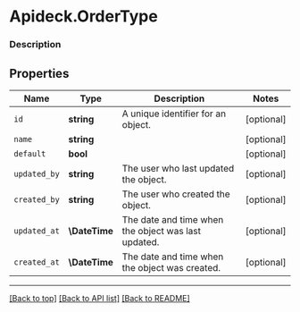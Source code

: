 # Apideck.OrderType

### Description

## Properties
Name | Type | Description | Notes
------------ | ------------- | ------------- | -------------
`id` | **string** | A unique identifier for an object. | [optional] 
`name` | **string** |  | [optional] 
`default` | **bool** |  | [optional] 
`updated_by` | **string** | The user who last updated the object. | [optional] 
`created_by` | **string** | The user who created the object. | [optional] 
`updated_at` | **\DateTime** | The date and time when the object was last updated. | [optional] 
`created_at` | **\DateTime** | The date and time when the object was created. | [optional] 





---

[[Back to top]](#) [[Back to API list]](../../../../README.md#documentation-for-api-endpoints) [[Back to README]](../../../../README.md)


